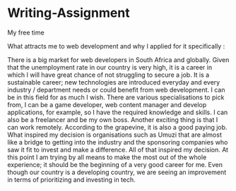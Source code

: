 # Writing-Assignment
My free time

What attracts me to web development and why I applied for it specifically :

There is a big market for web developers in South Africa and globally. Given that the unemployment rate in our country is very high, it is a career in which I will have great
chance of not struggling to secure a job.
It is a sustainable career; new technologies are introduced everyday and every industry / department needs or could benefit from web development. I can be in this field for as much I wish.
There are various specialisations to pick from, I can be a game developer, web content manager and develop applications, for example, so I have the required knowledge and skills.
I can also be a freelancer and be my own boss.
 Another exciting thing is that I can work remotely.
According to the grapevine, it is also a good paying job.
What inspired my decision is organisations such as Umuzi that are almost like a bridge to getting into the industry and the sponsoring companies who saw it fit to invest and make a difference. All of that inspired my decision.
At this point I am trying by all means to make the most out of the whole experience; it should be the beginning of a very good career for me.
Even though our country is a developing country, we are seeing an improvement in terms of prioritizing and investing in tech.

